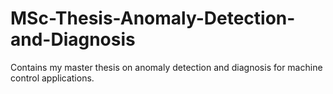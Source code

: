 # MSc-Thesis-Anomaly-Detection-and-Diagnosis
Contains my master thesis on anomaly detection and diagnosis for machine control applications.
